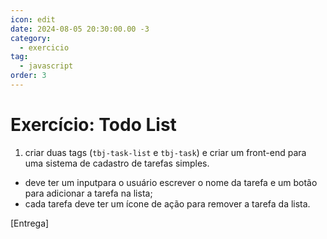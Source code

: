 ```yaml
---
icon: edit
date: 2024-08-05 20:30:00.00 -3
category:
  - exercicio
tag:
  - javascript
order: 3
---
```

# Exercício: Todo List

1. criar duas tags (`tbj-task-list` e `tbj-task`) e criar um front-end para uma sistema de cadastro de tarefas simples. 
  - deve ter um inputpara o usuário escrever o nome da tarefa e um botão para adicionar a tarefa na lista;
  - cada tarefa deve ter um ícone de ação para remover a tarefa da lista.

[Entrega]
